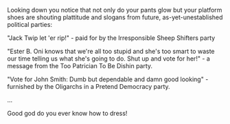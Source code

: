 Looking down you notice that not only do your pants glow but your platform shoes are shouting plattitude and slogans from future, as-yet-unestablished political parties:

"Jack Twip let 'er rip!" - paid for by the Irresponsible Sheep Shifters party

"Ester B. Oni knows that we're all too stupid and she's too smart to waste our time telling us what she's going to do.  Shut up and vote for her!" - a message from the Too Patrician To Be Dishin party. 

"Vote for John Smith: Dumb but dependable and damn good looking" - furnished by the Oligarchs in a Pretend Democracy party.

...

Good god do you ever know how to dress!